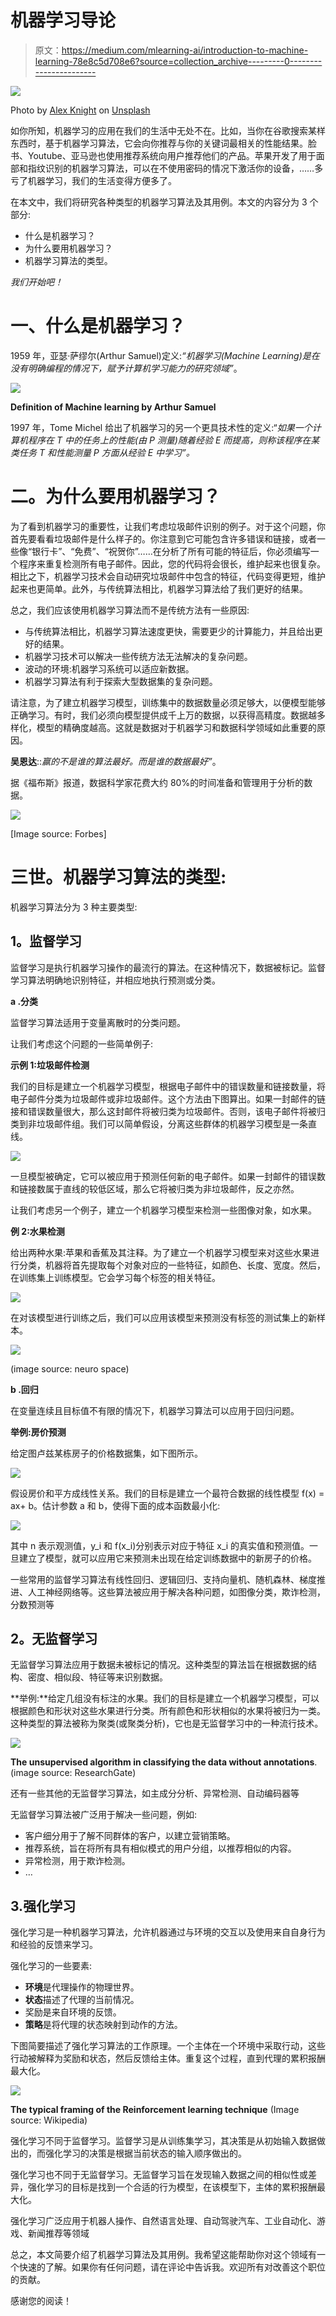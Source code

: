 # 机器学习导论

> 原文：<https://medium.com/mlearning-ai/introduction-to-machine-learning-78e8c5d708e6?source=collection_archive---------0----------------------->

![](img/b4edcb9747cd377fbf4131e8b54b1caa.png)

Photo by [Alex Knight](https://unsplash.com/@agk42?utm_source=medium&utm_medium=referral) on [Unsplash](https://unsplash.com?utm_source=medium&utm_medium=referral)

如你所知，机器学习的应用在我们的生活中无处不在。比如，当你在谷歌搜索某样东西时，基于机器学习算法，它会向你推荐与你的关键词最相关的性能结果。脸书、Youtube、亚马逊也使用推荐系统向用户推荐他们的产品。苹果开发了用于面部和指纹识别的机器学习算法，可以在不使用密码的情况下激活你的设备，……多亏了机器学习，我们的生活变得方便多了。

在本文中，我们将研究各种类型的机器学习算法及其用例。本文的内容分为 3 个部分:

*   什么是机器学习？
*   为什么要用机器学习？
*   机器学习算法的类型。

*我们开始吧！*

# **一、什么是机器学习？**

1959 年，亚瑟·萨缪尔(Arthur Samuel)定义:*“机器学习(Machine Learning)是在没有明确编程的情况下，赋予计算机学习能力的研究领域”*。

![](img/5a9d410d88e2f4f80e2139499d2922d8.png)

**Definition of Machine learning by Arthur Samuel**

1997 年，Tome Michel 给出了机器学习的另一个更具技术性的定义:“*如果一个计算机程序在 T 中的任务上的性能(由 P 测量)随着经验 E 而提高，则称该程序在某类任务 T 和性能测量 P 方面从经验 E 中学习”。*

# 二。为什么要用机器学习？

为了看到机器学习的重要性，让我们考虑垃圾邮件识别的例子。对于这个问题，你首先要看看垃圾邮件是什么样子的。你注意到它可能包含许多错误和链接，或者一些像“银行卡”、“免费”、“祝贺你”……在分析了所有可能的特征后，你必须编写一个程序来重复检测所有电子邮件。因此，您的代码将会很长，维护起来也很复杂。相比之下，机器学习技术会自动研究垃圾邮件中包含的特征，代码变得更短，维护起来也更简单。此外，与传统算法相比，机器学习算法给了我们更好的结果。

总之，我们应该使用机器学习算法而不是传统方法有一些原因:

*   与传统算法相比，机器学习算法速度更快，需要更少的计算能力，并且给出更好的结果。
*   机器学习技术可以解决一些传统方法无法解决的复杂问题。
*   波动的环境:机器学习系统可以适应新数据。
*   机器学习算法有利于探索大型数据集的复杂问题。

请注意，为了建立机器学习模型，训练集中的数据数量必须足够大，以便模型能够正确学习。有时，我们必须向模型提供成千上万的数据，以获得高精度。数据越多样化，模型的精确度越高。这就是数据对于机器学习和数据科学领域如此重要的原因。

**吴恩达**::*赢的不是谁的算法最好。而是谁的数据最好”*。

据《福布斯》报道，数据科学家花费大约 80%的时间准备和管理用于分析的数据。

![](img/232d443ff83f1955a8fbbc85e469367a.png)

[Image source: Forbes]

# **三世。机器学习算法的类型:**

机器学习算法分为 3 种主要类型:

## **1。监督学习**

监督学习是执行机器学习操作的最流行的算法。在这种情况下，数据被标记。监督学习算法明确地识别特征，并相应地执行预测或分类。

**a .分类**

监督学习算法适用于变量离散时的分类问题。

让我们考虑这个问题的一些简单例子:

**示例 1:垃圾邮件检测**

我们的目标是建立一个机器学习模型，根据电子邮件中的错误数量和链接数量，将电子邮件分类为垃圾邮件或非垃圾邮件。这个方法由下图算出。如果一封邮件的链接和错误数量很大，那么这封邮件将被归类为垃圾邮件。否则，该电子邮件将被归类到非垃圾邮件组。我们可以简单假设，分离这些群体的机器学习模型是一条直线。

![](img/585eba2f70ccb4ecf34d214bfc9ad251.png)

一旦模型被确定，它可以被应用于预测任何新的电子邮件。如果一封邮件的错误数和链接数属于直线的较低区域，那么它将被归类为非垃圾邮件，反之亦然。

让我们考虑另一个例子，建立一个机器学习模型来检测一些图像对象，如水果。

**例 2:水果检测**

给出两种水果:苹果和香蕉及其注释。为了建立一个机器学习模型来对这些水果进行分类，机器将首先提取每个对象对应的一些特征，如颜色、长度、宽度。然后，在训练集上训练模型。它会学习每个标签的相关特征。

![](img/e1815548ebf1b532789387ded8ea292c.png)

在对该模型进行训练之后，我们可以应用该模型来预测没有标签的测试集上的新样本。

![](img/6c8441344b85ec0cbcd3df80093fbf6a.png)

(image source: neuro space)

**b .回归**

在变量连续且目标值不有限的情况下，机器学习算法可以应用于回归问题。

**举例:房价预测**

给定图卢兹某栋房子的价格数据集，如下图所示。

![](img/991ffc170d3b64cc24574458ab4fa744.png)

假设房价和平方成线性关系。我们的目标是建立一个最符合数据的线性模型 f(x) = ax+ b。估计参数 a 和 b，使得下面的成本函数最小化:

![](img/f8343b7b6369113a19ca298a67b64a28.png)

其中 n 表示观测值，y_i 和 f(x_i)分别表示对应于特征 x_i 的真实值和预测值。一旦建立了模型，就可以应用它来预测未出现在给定训练数据中的新房子的价格。

一些常用的监督学习算法有线性回归、逻辑回归、支持向量机、随机森林、梯度推进、人工神经网络等。这些算法被应用于解决各种问题，如图像分类，欺诈检测，分数预测等

## **2。无监督学习**

无监督学习算法应用于数据未被标记的情况。这种类型的算法旨在根据数据的结构、密度、相似段、特征等来识别数据。

**举例:**给定几组没有标注的水果。我们的目标是建立一个机器学习模型，可以根据颜色和形状对这些水果进行分类。所有颜色和形状相似的水果将被归为一类。这种类型的算法被称为聚类(或聚类分析)，它也是无监督学习中的一种流行技术。

![](img/5c1da4061381173eb8f8ad29995e1deb.png)

**The unsupervised algorithm in classifying the data without annotations**. (image source: ResearchGate)

还有一些其他的无监督学习算法，如主成分分析、异常检测、自动编码器等

无监督学习算法被广泛用于解决一些问题，例如:

*   客户细分用于了解不同群体的客户，以建立营销策略。
*   推荐系统，旨在将所有具有相似模式的用户分组，以推荐相似的内容。
*   异常检测，用于欺诈检测。
*   …

## 3.强化学习

强化学习是一种机器学习算法，允许机器通过与环境的交互以及使用来自自身行为和经验的反馈来学习。

强化学习的一些要素:

*   **环境**是代理操作的物理世界。
*   **状态**描述了代理的当前情况。
*   奖励是来自环境的反馈。
*   **策略**是将代理的状态映射到动作的方法。

下图简要描述了强化学习算法的工作原理。一个主体在一个环境中采取行动，这些行动被解释为奖励和状态，然后反馈给主体。重复这个过程，直到代理的累积报酬最大化。

![](img/88ab9724941fb13c131705042dcb9fa8.png)

**The typical framing of the Reinforcement learning technique** (Image source: Wikipedia)

强化学习不同于监督学习。监督学习是从训练集学习，其决策是从初始输入数据做出的，而强化学习的决策是根据当前状态的输入顺序做出的。

强化学习也不同于无监督学习。无监督学习旨在发现输入数据之间的相似性或差异，强化学习的目标是找到一个合适的行为模型，在该模型下，主体的累积报酬最大化。

强化学习广泛应用于机器人操作、自然语言处理、自动驾驶汽车、工业自动化、游戏、新闻推荐等领域

总之，本文简要介绍了机器学习算法及其用例。我希望这能帮助你对这个领域有一个快速的了解。如果你有任何问题，请在评论中告诉我。欢迎所有对改善这个职位的贡献。

感谢您的阅读！